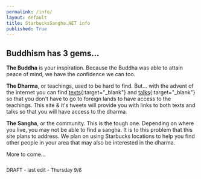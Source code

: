 ```yaml
---
permalink: /info/
layout: default
title: StarbucksSangha.NET info
published: True
---
```

## Buddhism has 3 gems...

<b>The Buddha</b> is your inspiration. Because the Buddha was able to attain peace of mind, we have the confidence we can too.

<b>The Dharma</b>, or teachings, used to be hard to find. But... with the advent of the internet you can find [texts](https://www.dhammatalks.org/suttas/index.html){:target="_blank"} and [talks](https://www.dhammatalks.org/mp3_collections_index.html){:target="_blank"} so that you don't have to go to foreign lands to have access to the teachings. This site & it's tweets will provide you with links to both texts and talks so that you will have access to the dharma.

<b>The Sangha</b>, or the community. This is the tough one. Depending on where you live, you may not be able to find a sangha. It is to this problem that this site plans to address. We plan on using Starbucks locations to help you find other people in your area that may also be interested in the dharma.

More to come...

<div style="float; margin-bottom:25px;"></div>
<font size="-1">DRAFT - last edit - Thursday 9/6 </font>
